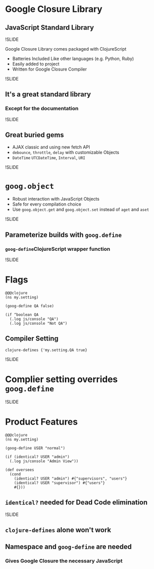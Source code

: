 # Google Closure Library
## JavaScript Standard Library

!SLIDE

Google Closure Library comes packaged with ClojureScript

- Batteries Included Like other languages (e.g. Python, Ruby)
- Easily added to project
- Written for Google Closure Compiler

!SLIDE

## It's a great standard library
### Except for the documentation

!SLIDE

## Great buried gems

- AJAX classic and using new fetch API
- `debounce`, `throttle`, `delay` with customizable Objects
- `DateTime` `UTCDateTime`, `Interval`, `URI`

!SLIDE

# `goog.object`
- Robust interaction with JavaScript Objects
- Safe for every compilation choice
- Use  `goog.object.get` and `goog.object.set` instead of `aget` and `aset`

!SLIDE

## Parameterize builds with `goog.define`
### `goog-define`ClojureScript  wrapper function

!SLIDE

# Flags

    @@@clojure
    (ns my.setting)

    (goog-define QA false)

    (if ^boolean QA
      (.log js/console "QA")
      (.log js/console "Not QA")

## Compiler Setting

`clojure-defines {'my.setting.QA true}`

!SLIDE

# Complier setting overrides `goog.define`

!SLIDE

# Product Features

    @@@clojure
    (ns my.setting)

    (goog-define USER "normal")

    (if (identical? USER "admin")
      (.log js/console "Admin View"))

    (def oversees
      (cond
        (identical? USER "admin") #{"supervisors", "users"}
        (identical? USER "supervisor") #{"users"}
        #{}))

## `identical?`   needed for Dead Code elimination

!SLIDE

## `clojure-defines` alone won't work
## Namespace and `goog-define` are needed
### Gives Google Closure the necessary JavaScript
